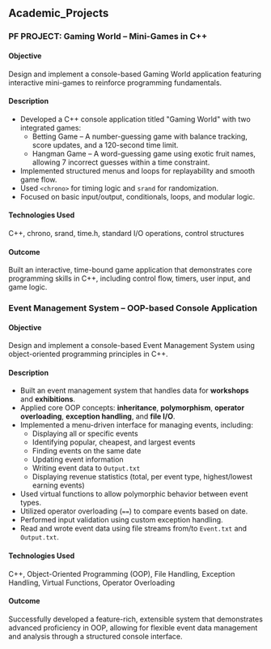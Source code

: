 ## Academic_Projects

### PF PROJECT: Gaming World – Mini-Games in C++

#### Objective  
Design and implement a console-based Gaming World application featuring interactive mini-games to reinforce programming fundamentals.

#### Description  
- Developed a C++ console application titled "Gaming World" with two integrated games:
  - Betting Game – A number-guessing game with balance tracking, score updates, and a 120-second time limit.
  - Hangman Game – A word-guessing game using exotic fruit names, allowing 7 incorrect guesses within a time constraint.
- Implemented structured menus and loops for replayability and smooth game flow.
- Used `<chrono>` for timing logic and `srand` for randomization.
- Focused on basic input/output, conditionals, loops, and modular logic.

#### Technologies Used  
C++, chrono, srand, time.h, standard I/O operations, control structures

#### Outcome  
Built an interactive, time-bound game application that demonstrates core programming skills in C++, including control flow, timers, user input, and game logic.


### Event Management System – OOP-based Console Application

#### Objective  
Design and implement a console-based Event Management System using object-oriented programming principles in C++.

#### Description  
- Built an event management system that handles data for **workshops** and **exhibitions**.
- Applied core OOP concepts: **inheritance**, **polymorphism**, **operator overloading**, **exception handling**, and **file I/O**.
- Implemented a menu-driven interface for managing events, including:
  - Displaying all or specific events
  - Identifying popular, cheapest, and largest events
  - Finding events on the same date
  - Updating event information
  - Writing event data to `Output.txt`
  - Displaying revenue statistics (total, per event type, highest/lowest earning events)
- Used virtual functions to allow polymorphic behavior between event types.
- Utilized operator overloading (`==`) to compare events based on date.
- Performed input validation using custom exception handling.
- Read and wrote event data using file streams from/to `Event.txt` and `Output.txt`.

#### Technologies Used  
C++, Object-Oriented Programming (OOP), File Handling, Exception Handling, Virtual Functions, Operator Overloading

#### Outcome  
Successfully developed a feature-rich, extensible system that demonstrates advanced proficiency in OOP, allowing for flexible event data management and analysis through a structured console interface.

